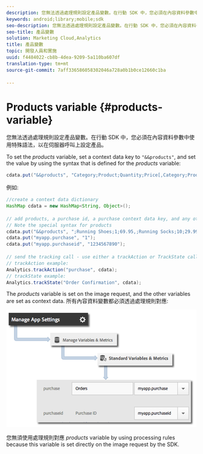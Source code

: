 ```yaml
---
description: 您無法透過處理規則設定產品變數。在行動 SDK 中，您必須在內容資料參數中使用特殊語法，以在伺服器呼叫上設定產品。
keywords: android;library;mobile;sdk
seo-description: 您無法透過處理規則設定產品變數。在行動 SDK 中，您必須在內容資料參數中使用特殊語法，以在伺服器呼叫上設定產品。
seo-title: 產品變數
solution: Marketing Cloud,Analytics
title: 產品變數
topic: 開發人員和實施
uuid: f4484022-cb8b-4dea-9209-5a110ba607df
translation-type: tm+mt
source-git-commit: 7aff336586058302046a728a0b1b0ce12660c1ba

---
```



# Products variable {#products-variable}

您無法透過處理規則設定產品變數。在行動 SDK 中，您必須在內容資料參數中使用特殊語法，以在伺服器呼叫上設定產品。

To set the *products* variable, set a context data key to `"&&products"`, and set the value by using the syntax that is defined for the *products* variable:

```java
cdata.put("&&products", "Category;Product;Quantity;Price[,Category;Product;Quantity;Price]");
```

例如:

```java
//create a context data dictionary 
HashMap cdata = new HashMap<String, Object>(); 
 
// add products, a purchase id, a purchase context data key, and any other data you want to collect. 
// Note the special syntax for products 
cdata.put("&&products", ";Running Shoes;1;69.95,;Running Socks;10;29.99"); 
cdata.put("myapp.purchase", "1"); 
cdata.put("myapp.purchaseid", "1234567890"); 
 
// send the tracking call - use either a trackAction or TrackState call. 
// trackAction example: 
Analytics.trackAction("purchase", cdata); 
// trackState example: 
Analytics.trackState("Order Confirmation", cdata);
```

The *products* variable is set on the image request, and the other variables are set as context data. 所有內容資料變數都必須透過處理規則對應:

![](assets/map-products.png)

您無須使用處理規則對應 *products* variable by using processing rules because this variable is set directly on the image request by the SDK.
